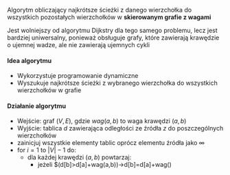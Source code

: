Algorytm obliczający najkrótsze ścieżki z danego wierzchołka do wszystkich pozostałych wierzchołków w **skierowanym grafie z wagami**

Jest wolniejszy od algorytmu Dijkstry dla tego samego problemu, lecz jest bardziej uniwersalny, ponieważ obsługuje grafy, które zawierają krawędzie o ujemnej wadze, ale nie zawierają ujemnych cykli

#### Idea algorytmu
- Wykorzystuje programowanie dynamiczne
- Wyszukuje najkrótsze ścieżki z wybranego wierzchołka do wszystkich wierzchołków w grafie
#### Działanie algorytmu
- Wejście: graf $(V,E)$, gdzie $wag(a,b)$ to waga krawędzi $(a,b)$
- Wyjście: tablica $d$ zawierająca odległości ze źródła $z$ do poszczególnych wierzchołków
- zainicjuj wszystkie elementy tablic oprócz elementu źródła jako $∞$
- for $i=1$ to $|V|-1$ do:
	- dla każdej krawędzi $(a,b)$ powtarzaj:
		- jeżeli $(d[b]>d[a]+wag(a,b))->d[b]=d[a]+wag()